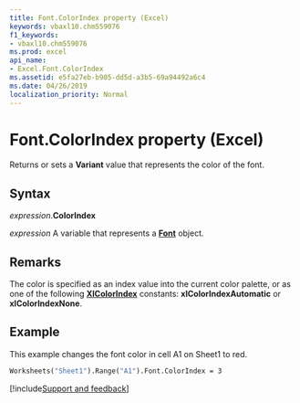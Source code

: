 ```yaml
---
title: Font.ColorIndex property (Excel)
keywords: vbaxl10.chm559076
f1_keywords:
- vbaxl10.chm559076
ms.prod: excel
api_name:
- Excel.Font.ColorIndex
ms.assetid: e5fa27eb-b905-dd5d-a3b5-69a94492a6c4
ms.date: 04/26/2019
localization_priority: Normal
---
```



# Font.ColorIndex property (Excel)

Returns or sets a **Variant** value that represents the color of the font.


## Syntax

_expression_.**ColorIndex**

_expression_ A variable that represents a **[Font](excel.font(object).md)** object.


## Remarks

The color is specified as an index value into the current color palette, or as one of the following **[XlColorIndex](Excel.XlColorIndex.md)** constants: **xlColorIndexAutomatic** or **xlColorIndexNone**.
    

## Example

This example changes the font color in cell A1 on Sheet1 to red.

```vb
Worksheets("Sheet1").Range("A1").Font.ColorIndex = 3
```




[!include[Support and feedback](~/includes/feedback-boilerplate.md)]
